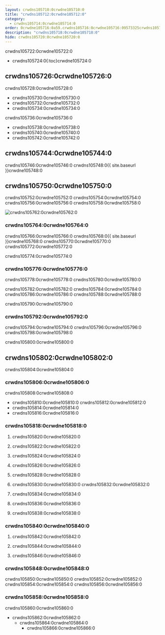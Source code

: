 ```yaml
---
layout: crwdns105710:0crwdne105710:0
title: "crwdns105712:0crwdne105712:0"
category:
  - crwdns105714:0crwdne105714:0
order: 0crwdne105716:0a59.crwdns105716:0crwdne105716:09573325crwdns105716:0crwdne105716:0
description: "crwdns105718:0crwdne105718:0"
hide: crwdns105720:0crwdne105720:0
---
```

crwdns105722:0crwdne105722:0

- crwdns105724:0{:toc}crwdne105724:0

## crwdns105726:0crwdne105726:0

crwdns105728:0crwdne105728:0

- crwdns105730:0crwdne105730:0
- crwdns105732:0crwdne105732:0
- crwdns105734:0crwdne105734:0

crwdns105736:0crwdne105736:0

- crwdns105738:0crwdne105738:0 
- crwdns105740:0crwdne105740:0
- crwdns105742:0crwdne105742:0 

## crwdns105744:0crwdne105744:0

crwdns105746:0crwdne105746:0 crwdns105748:0{{ site.baseurl }}crwdne105748:0

## crwdns105750:0crwdne105750:0

crwdns105752:0crwdne105752:0 crwdns105754:0crwdne105754:0 crwdns105756:0crwdne105756:0 crwdns105758:0crwdne105758:0

![crwdns105762:0crwdne105762:0](crwdns105760:0{{site.baseurl}}crwdne105760:0)

### crwdns105764:0crwdne105764:0

crwdns105766:0crwdne105766:0 crwdns105768:0{{ site.baseurl }}crwdne105768:0 crwdns105770:0crwdne105770:0 crwdns105772:0crwdne105772:0

crwdns105774:0crwdne105774:0

### crwdns105776:0crwdne105776:0

crwdns105778:0crwdne105778:0 crwdns105780:0crwdne105780:0

crwdns105782:0crwdne105782:0 crwdns105784:0crwdne105784:0 crwdns105786:0crwdne105786:0 crwdns105788:0crwdne105788:0

crwdns105790:0crwdne105790:0

### crwdns105792:0crwdne105792:0

crwdns105794:0crwdne105794:0 crwdns105796:0crwdne105796:0 crwdns105798:0crwdne105798:0

crwdns105800:0crwdne105800:0

## crwdns105802:0crwdne105802:0

crwdns105804:0crwdne105804:0

### crwdns105806:0crwdne105806:0

crwdns105808:0crwdne105808:0

- crwdns105810:0crwdne105810:0 crwdns105812:0crwdne105812:0
- crwdns105814:0crwdne105814:0
- crwdns105816:0crwdne105816:0

### crwdns105818:0crwdne105818:0

1. crwdns105820:0crwdne105820:0

2. crwdns105822:0crwdne105822:0

3. crwdns105824:0crwdne105824:0

4. crwdns105826:0crwdne105826:0

5. crwdns105828:0crwdne105828:0

6. crwdns105830:0crwdne105830:0 crwdns105832:0crwdne105832:0

7. crwdns105834:0crwdne105834:0

8. crwdns105836:0crwdne105836:0

9. crwdns105838:0crwdne105838:0

### crwdns105840:0crwdne105840:0

1. crwdns105842:0crwdne105842:0

2. crwdns105844:0crwdne105844:0

3. crwdns105846:0crwdne105846:0

### crwdns105848:0crwdne105848:0

crwdns105850:0crwdne105850:0 crwdns105852:0crwdne105852:0 crwdns105854:0crwdne105854:0 crwdns105856:0crwdne105856:0

### crwdns105858:0crwdne105858:0

crwdns105860:0crwdne105860:0

- crwdns105862:0crwdne105862:0 
  - crwdns105864:0crwdne105864:0 
    - crwdns105866:0crwdne105866:0